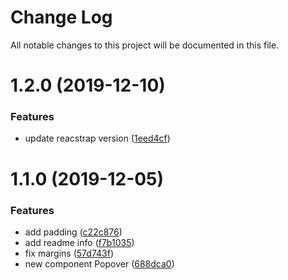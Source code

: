 # Change Log

All notable changes to this project will be documented in this file.

<a name="1.2.0"></a>
# 1.2.0 (2019-12-10)


### Features

* update reacstrap version ([1eed4cf](https://github.com/SUI-Components/sui-components/commit/1eed4cf))



<a name="1.1.0"></a>
# 1.1.0 (2019-12-05)


### Features

* add padding ([c22c876](https://github.com/SUI-Components/sui-components/commit/c22c876))
* add readme info ([f7b1035](https://github.com/SUI-Components/sui-components/commit/f7b1035))
* fix margins ([57d743f](https://github.com/SUI-Components/sui-components/commit/57d743f))
* new component Popover ([688dca0](https://github.com/SUI-Components/sui-components/commit/688dca0))



